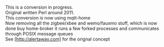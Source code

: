 This is a conversion in progress.    
Original written Perl around 2011.  
This conversion is now using mqtt-home   
Now removing all the zigbee/xbee and wemo/fauxmo stuff, which is now done buy home-broker
it runs a few forked processes and communicates through POSIX message queues   
See [http://alertaway.com] for the orignal concept

